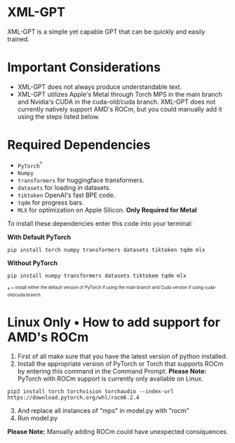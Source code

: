 # XML-GPT

XML-GPT is a simple yet capable GPT that can be quickly and easily trained.

# Important Considerations

-  XML-GPT does not always produce understandable text.
-  XML-GPT utilizes Apple's Metal through Torch MPS in the main branch and Nvidia's CUDA in the cuda-old/cuda branch. XML-GPT does not currently natively support AMD's ROCm, but you could manually add it using the steps listed below.

# Required Dependencies

-   `PyTorch`<sup>†<sup>
-   `Numpy`
-   `transformers` for huggingface transformers.
-   `datasets` for loading in datasets.
-   `tiktoken` OpenAI's fast BPE code.
-   `tqdm` for progress bars.
-   `MLX` for optimization on Apple Silicon. **Only Required for Metal**

To install these dependencies enter this code into your terminal:

**With Default PyTorch**
```
pip install torch numpy transformers datasets tiktoken tqdm mlx
```
**Without PyTorch**
```
pip install numpy transformers datasets tiktokem tqdm mlx
```



<sup>†<sup> = install either the default version of PyTorch if using the main branch and Cuda version if using cuda-old/cuda branch.
# Linux Only • How to add support for AMD's ROCm

1. First of all make sure that you have the latest version of python installed.
2. Install the appropriate version of PyTorch or Torch that supports ROCm by entering this command in the Command Prompt. 
**Please Note:** PyTorch with ROCm support is currently only available on Linux.
```
pip3 install torch torchvision torchaudio --index-url https://download.pytorch.org/whl/rocm6.2.4
```
3. And replace all instances of "mps" in model.py with "rocm"
4. Run model.py

**Please Note:** Manually adding ROCm could have unexpected consiquences.
